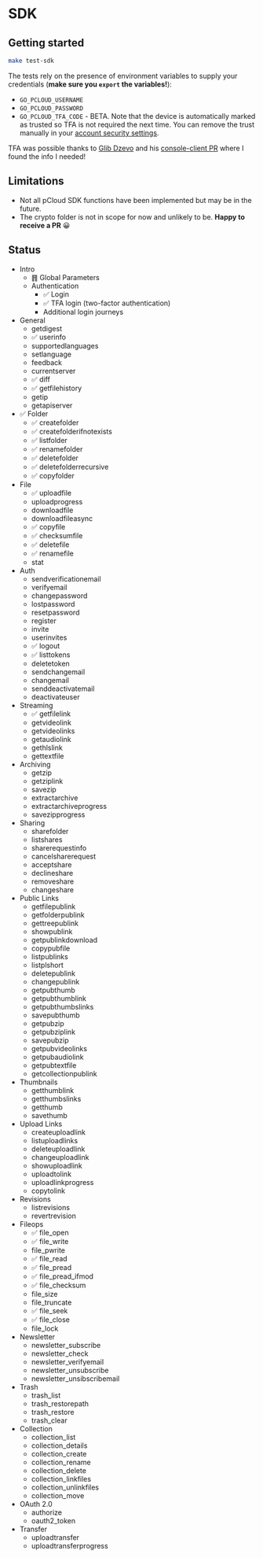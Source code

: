 # SDK

## Getting started

```bash
make test-sdk
```

The tests rely on the presence of environment variables to supply your credentials (**make sure you `export` the variables!**):
- `GO_PCLOUD_USERNAME`
- `GO_PCLOUD_PASSWORD`
- `GO_PCLOUD_TFA_CODE` - BETA. Note that the device is automatically marked as trusted so TFA is not required the next time. You can remove the trust manually in your [account security settings](https://my.pcloud.com/#page=settings&settings=tab-security).

TFA was possible thanks to [Glib Dzevo](https://github.com/gdzevo) and his [console-client PR](https://github.com/pcloudcom/console-client/pull/94) where I found the info I needed!

## Limitations

- Not all pCloud SDK functions have been implemented but may be in the future.
- The crypto folder is not in scope for now and unlikely to be. **Happy to receive a PR** 😀

## Status

- Intro
  - ䷢ Global Parameters
  - Authentication
    - ✅ Login
    - ✅ TFA login (two-factor authentication)
    - Additional login journeys
- General
  - getdigest
  - ✅ userinfo
  - supportedlanguages
  - setlanguage
  - feedback
  - currentserver
  - ✅ diff
  - ✅ getfilehistory
  - getip
  - getapiserver
- ✅ Folder
  - ✅ createfolder
  - ✅ createfolderifnotexists
  - ✅ listfolder
  - ✅ renamefolder
  - ✅ deletefolder
  - ✅ deletefolderrecursive
  - ✅ copyfolder
- File
  - ✅ uploadfile
  - uploadprogress
  - downloadfile
  - downloadfileasync
  - ✅ copyfile
  - ✅ checksumfile
  - ✅ deletefile
  - ✅ renamefile
  - stat
- Auth
  - sendverificationemail
  - verifyemail
  - changepassword
  - lostpassword
  - resetpassword
  - register
  - invite
  - userinvites
  - ✅ logout
  - ✅ listtokens
  - deletetoken
  - sendchangemail
  - changemail
  - senddeactivatemail
  - deactivateuser
- Streaming
  - ✅ getfilelink
  - getvideolink
  - getvideolinks
  - getaudiolink
  - gethlslink
  - gettextfile
- Archiving
  - getzip
  - getziplink
  - savezip
  - extractarchive
  - extractarchiveprogress
  - savezipprogress
- Sharing
  - sharefolder
  - listshares
  - sharerequestinfo
  - cancelsharerequest
  - acceptshare
  - declineshare
  - removeshare
  - changeshare
- Public Links
  - getfilepublink
  - getfolderpublink
  - gettreepublink
  - showpublink
  - getpublinkdownload
  - copypubfile
  - listpublinks
  - listplshort
  - deletepublink
  - changepublink
  - getpubthumb
  - getpubthumblink
  - getpubthumbslinks
  - savepubthumb
  - getpubzip
  - getpubziplink
  - savepubzip
  - getpubvideolinks
  - getpubaudiolink
  - getpubtextfile
  - getcollectionpublink
- Thumbnails
  - getthumblink
  - getthumbslinks
  - getthumb
  - savethumb
- Upload Links
  - createuploadlink
  - listuploadlinks
  - deleteuploadlink
  - changeuploadlink
  - showuploadlink
  - uploadtolink
  - uploadlinkprogress
  - copytolink
- Revisions
  - listrevisions
  - revertrevision
- Fileops
  - ✅ file_open
  - ✅ file_write
  - file_pwrite
  - ✅ file_read
  - ✅ file_pread
  - ✅ file_pread_ifmod
  - ✅ file_checksum
  - file_size
  - file_truncate
  - ✅ file_seek
  - ✅ file_close
  - file_lock
- Newsletter
  - newsletter_subscribe
  - newsletter_check
  - newsletter_verifyemail
  - newsletter_unsubscribe
  - newsletter_unsibscribemail
- Trash
  - trash_list
  - trash_restorepath
  - trash_restore
  - trash_clear
- Collection
  - collection_list
  - collection_details
  - collection_create
  - collection_rename
  - collection_delete
  - collection_linkfiles
  - collection_unlinkfiles
  - collection_move
- OAuth 2.0
  - authorize
  - oauth2_token
- Transfer
  - uploadtransfer
  - uploadtransferprogress
